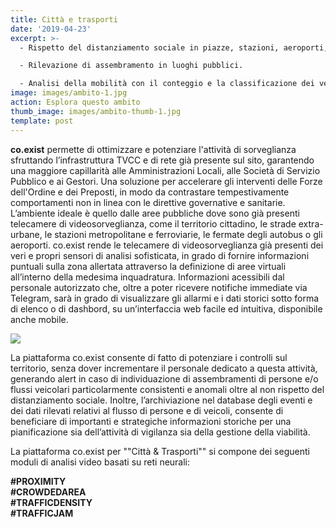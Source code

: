 ```yaml
---
title: Città e trasporti
date: '2019-04-23'
excerpt: >-
  - Rispetto del distanziamento sociale in piazze, stazioni, aeroporti, ecc..

  - Rilevazione di assembramento in luoghi pubblici.

  - Analisi della mobilità con il conteggio e la classificazione dei veicoli.
image: images/ambito-1.jpg
action: Esplora questo ambito
thumb_image: images/ambito-thumb-1.jpg
template: post
---
```


**co.exist** permette di ottimizzare e potenziare l'attività di sorveglianza sfruttando l’infrastruttura TVCC e di rete già presente sul sito, garantendo una maggiore capillarità alle Amministrazioni Locali, alle Società di Servizio Pubblico e ai Gestori. Una soluzione per accelerare gli interventi delle Forze dell'Ordine e dei Preposti, in modo da contrastare tempestivamente comportamenti non in linea con le direttive governative e sanitarie.  
L’ambiente ideale è quello dalle aree pubbliche dove sono già presenti telecamere di videosorveglianza, come il territorio cittadino, le strade extra-urbane, le stazioni metropolitane e ferroviarie, le fermate degli autobus o gli aeroporti.
co.exist rende le telecamere di videosorveglianza già presenti dei veri e propri sensori di analisi sofisticata, in grado di fornire informazioni puntuali sulla zona allertata attraverso la definizione di aree virtuali all’interno della medesima inquadratura. Informazioni acessibili dal personale autorizzato che, oltre a poter ricevere notifiche immediate via Telegram, sarà in grado di visualizzare gli allarmi e i dati storici sotto forma di elenco o di dashbord, su un’interfaccia web facile ed intuitiva, disponibile anche mobile.

<img src="/images/icone_city_transportations_coexist.png" class="ambiti" />

La piattaforma co.exist consente di fatto di potenziare i controlli sul territorio, senza dover incrementare il personale dedicato a questa attività, generando alert in caso di individuazione di assembramenti di persone e/o flussi veicolari particolarmente consistenti e anomali oltre al non rispetto del distanziamento sociale. Inoltre, l’archiviazione nel database degli eventi e dei dati rilevati relativi al flusso di persone e di veicoli, consente di beneficiare di importanti e strategiche informazioni storiche per una pianificazione sia dell’attività di vigilanza sia della gestione della viabilità.

La piattaforma co.exist per ""Città & Trasporti"" si compone dei seguenti moduli di analisi video basati su reti neurali:

<b>\#PROXIMITY<br/>
\#CROWDEDAREA<br/>
\#TRAFFICDENSITY<br/>
\#TRAFFICJAM</b>
